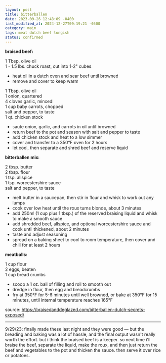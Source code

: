 ```yaml
---
layout: post
title: bitterballen
date: 2023-09-26 12:48:09 -0400
last_modified_at: 2024-12-27T09:19:21 -0500
category: main
tags: meat dutch beef longish
status: confirmed
---
```


**braised beef:**

1 Tbsp. olive oil  
1 - 1.5 lbs. chuck roast, cut into 1-2" cubes  
* heat oil in a dutch oven and sear beef until browned
* remove and cover to keep warm

1 Tbsp. olive oil  
1 onion, quartered  
4 cloves garlic, minced  
1 cup baby carrots, chopped  
salt and pepper, to taste  
1 qt. chicken stock  
* saute onion, garlic, and carrots in oil until browned
* return beef to the pot and season with salt and pepper to taste
* add chicken stock and heat to a low simmer
* cover and transfer to a 350°F oven for 2 hours
* let cool, then separate and shred beef and reserve liquid

**bitterballen mix:**

2 tbsp. butter  
2 tbsp. flour  
1 tsp. allspice  
1 tsp. worcestershire sauce  
salt and pepper, to taste
* melt butter in a saucepan, then stir in flour and whisk to work out any lumps
* cook over low heat until the roux turns blonde, about 3 minutes
* add 250ml (1 cup plus 1 tbsp.) of the reserved braising liquid and whisk to make
  a smooth sauce
* add shredded beef, allspice, and optional worcestershire sauce and cook until
  thickened, about 2 minutes
* taste and adjust seasoning
* spread on a baking sheet to cool to room temperature, then cover and chill for at
  least 2 hours

**meatballs:**

1 cup flour  
2 eggs, beaten  
1 cup bread crumbs  
* scoop a 1 oz. ball of filling and roll to smooth out
* dredge in flour, then egg and breadcrumbs
* fry at 350°F for 5-6 minutes until well browned, or bake at 350°F for 15 minutes,
  until internal temperature reaches 165°F

source: <https://braisedanddeglazed.com/bitterballen-dutch-secrets-exposed/>

---

9/29/23: finally made these last night and they were good — but the breading and baking was a lot
of hassle, and the final output wasn't really worth the effort. but i think the braised beef is a
keeper. so next time i'll braise the beef, separate the liquid, make the roux, and then just return
the beef and vegetables to the pot and thicken the sauce. then serve it over rice or potatoes.
